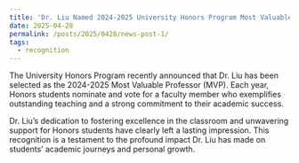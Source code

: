 ```yaml
---
title: 'Dr. Liu Named 2024-2025 University Honors Program Most Valuable Professor'
date: 2025-04-28
permalink: /posts/2025/0428/news-post-1/
tags:
  - recognition
---
```


The University Honors Program recently announced that Dr. Liu has been selected as the 2024-2025 Most Valuable Professor (MVP). Each year, Honors students nominate and vote for a faculty member who exemplifies outstanding teaching and a strong commitment to their academic success.

Dr. Liu’s dedication to fostering excellence in the classroom and unwavering support for Honors students have clearly left a lasting impression. This recognition is a testament to the profound impact Dr. Liu has made on students’ academic journeys and personal growth.
